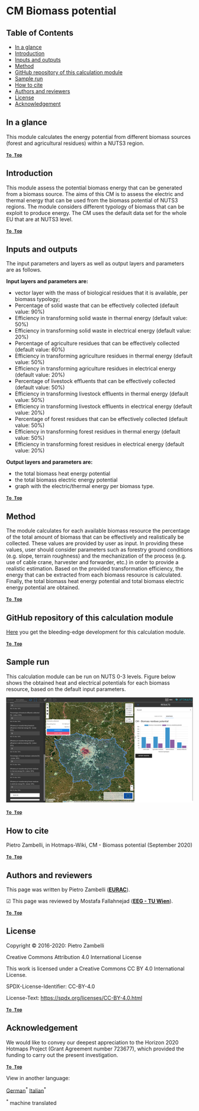 # CM Biomass potential

## Table of Contents
* [In a glance](#in-a-glance)
* [Introduction](#introduction)
* [Inputs and outputs](#inputs-and-outputs)
* [Method](#method)
* [GitHub repository of this calculation module](#github-repository-of-this-calculation-module)
* [Sample run](#sample-run)
* [How to cite](#how-to-cite)
* [Authors and reviewers](#authors-and-reviewers)
* [License](#license)
* [Acknowledgement](#acknowledgement)

## In a glance

This module calculates the energy potential from different biomass sources (forest and agricultural residues) within a NUTS3 region.

[**`To Top`**](#table-of-contents)

## Introduction

This module assess the potential biomass energy that can be generated from a biomass source.
The aims of this CM is to assess the electric and thermal energy that can be used from the biomass potential of NUTS3 regions. The module considers different typology of biomass that can be exploit to produce energy.
The CM uses the default data set for the whole EU that are at NUTS3 level. 



[**`To Top`**](#table-of-contents)


## Inputs and outputs

The input parameters and layers as well as output layers and parameters are as follows.


**Input layers and parameters are:**

* vector layer with the mass of biological residues that it is available, per biomass typology;
* Percentage of solid waste that can be effectively collected (default value: 90%)
* Efficiency in transforming solid waste in thermal energy (default value: 50%)
* Efficiency in transforming solid waste in electrical energy (default value: 20%)
* Percentage of agriculture residues that can be effectively collected (default value: 60%)
* Efficiency in transforming agriculture residues in thermal energy (default value: 50%)
* Efficiency in transforming agriculture residues in electrical energy (default value: 20%)
* Percentage of livestock effluents that can be effectively collected (default value: 50%)
* Efficiency in transforming livestock effluents in thermal energy (default value: 50%)
* Efficiency in transforming livestock effluents in electrical energy (default value: 20%)
* Percentage of forest residues that can be effectively collected (default value: 50%)
* Efficiency in transforming forest residues in thermal energy (default value: 50%)
* Efficiency in transforming forest residues in electrical energy (default value: 20%)

**Output layers and parameters are:**

* the total biomass heat energy potential
* the total biomass electric energy potential
* graph with the electric/thermal energy per biomass type.

[**`To Top`**](#table-of-contents)


## Method

The module calculates for each available biomass resource the percentage of the total amount of biomass that can be effectively and realistically be collected. These values are provided by user as input. In providing these values, user should consider parameters such as forestry ground conditions (e.g. slope, terrain roughness) and the mechanization of the process (e.g. use of cable crane, harvester and forwarder, etc.) in order to provide a realistic estimation.
Based on the provided transformation efficiency, the energy that can be extracted from each biomass resource is calculated. Finally, the total biomass heat energy potential and total biomass electric energy potential are obtained.

[**`To Top`**](#table-of-contents)


## GitHub repository of this calculation module

[Here](https://github.com/HotMaps/biomass_potential) you get the bleeding-edge development for this calculation module.

[**`To Top`**](#table-of-contents)


## Sample run

This calculation module can be run on NUTS 0-3 levels. Figure below shows the obtained heat and electrical potentials for each biomass resource, based on the default input parameters.

<img src="/en/CM-Biomass-potential/cm_biomass_potential.png"/>

[**`To Top`**](#table-of-contents)


## How to cite

Pietro Zambelli, in Hotmaps-Wiki, CM - Biomass potential (September 2020)

[**`To Top`**](#table-of-contents)

## Authors and reviewers

This page was written by Pietro Zambelli (**[EURAC](http://www.eurac.edu)**).

&#9745; This page was reviewed by Mostafa Fallahnejad (**[EEG - TU Wien](https://eeg.tuwien.ac.at/)**).


[**`To Top`**](#table-of-contents)

## License

Copyright © 2016-2020: Pietro Zambelli

Creative Commons Attribution 4.0 International License

This work is licensed under a Creative Commons CC BY 4.0 International License.

SPDX-License-Identifier: CC-BY-4.0

License-Text: https://spdx.org/licenses/CC-BY-4.0.html

[**`To Top`**](#table-of-contents)

## Acknowledgement

We would like to convey our deepest appreciation to the Horizon 2020 Hotmaps Project (Grant Agreement number 723677), which provided the funding to carry out the present investigation.

[**`To Top`**](#table-of-contents)

<!--- THIS IS A SUPER UNIQUE IDENTIFIER -->

View in another language:

 [German](../de/CM-Biomass-potential)<sup>\*</sup> [Italian](../it/CM-Biomass-potential)<sup>\*</sup> 

<sup>\*</sup> machine translated
